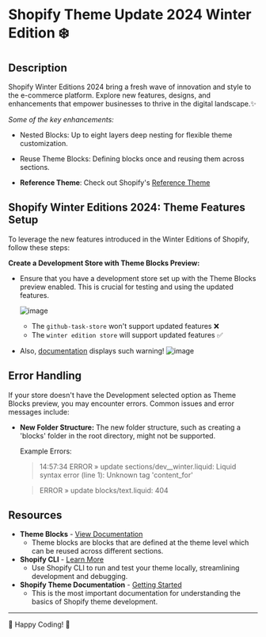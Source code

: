 # Shopify Theme Update 2024 Winter Edition ❄️

## Description
Shopify Winter Editions 2024 bring a fresh wave of innovation and style to the e-commerce platform. Explore new features, designs, and enhancements that empower businesses to thrive in the digital landscape.✨

_Some of the key enhancements:_
- Nested Blocks: Up to eight layers deep nesting for flexible theme customization.
- Reuse Theme Blocks: Defining blocks once and reusing them across sections.

- **Reference Theme**: Check out Shopify's [Reference Theme](https://github.com/Shopify/reference-theme/tree/main) 

## Shopify Winter Editions 2024: Theme Features Setup

To leverage the new features introduced in the Winter Editions of Shopify, follow these steps:

**Create a Development Store with Theme Blocks Preview:**
   - Ensure that you have a development store set up with the Theme Blocks preview enabled. This is crucial for testing and using the updated features.
   
      ![image](https://github.com/dear-digital/shopify-theme-skeleton/assets/70633140/dfcd0108-6603-493b-9e53-305b22dcc4b7)
     
       - The `github-task-store` won't support updated features ❌
       - The `winter edition store` will support updated features ✅
 
   - Also, [documentation](https://shopify.dev/docs/themes/architecture/blocks/theme-blocks) displays such warning!
     ![image](https://github.com/dear-digital/shopify-theme-skeleton/assets/70633140/b7911c33-7be1-4485-b2a3-891f698f7077)

## Error Handling

If your store doesn't have the Development selected option as Theme Blocks preview, you may encounter errors. Common issues and error messages include:

- **New Folder Structure:** The new folder structure, such as creating a 'blocks' folder in the root directory, might not be supported.

   Example Errors:
   
   > 14:57:34 ERROR  » update sections/dev__winter.liquid:
   Liquid syntax error (line 1): Unknown tag 'content_for'
   
   > ERROR  » update blocks/text.liquid:
   404

## Resources 

- **Theme Blocks** - [View Documentation](https://shopify.dev/docs/themes/architecture/blocks/theme-blocks)
  - Theme blocks are blocks that are defined at the theme level which can be reused across different sections.
- **Shopify CLI** - [Learn More](https://shopify.dev/docs/themes/tools/cli)
  - Use Shopify CLI to run and test your theme locally, streamlining development and debugging.
- **Shopify Theme Documentation** - [Getting Started](https://shopify.dev/docs/themes/getting-started)
  - This is the most important documentation for understanding the basics of Shopify theme development.

---
🚀 Happy Coding! 🚀
